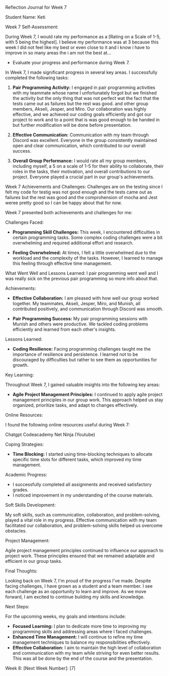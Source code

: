 Reflection Journal for Week 7

Student Name: Keti 

Week 7 Self-Assessment:

During Week 7, I would rate my performance as a [Rating on a Scale of 1-5, with 5 being the highest]. I
 believe my performance was at 3 because this week l did not feel like my best or even close to it and i know i have to improve in so many areas the i am not the best at...

- Evaluate your progress and performance during Week 7.

In Week 7, I made significant progress in several key areas. I successfully completed the following tasks:

1. **Pair Programming Activity:** I engaged in pair programming activities with my teammate whose name l unfortunately forgot but we finished the activity but the only thing that was not perfect wat the fact that the tests came out as failures but the rest was good. and other group members, Akseli, Jesper, and Miro. Our collaboration was highly effective, and we achieved our coding goals efficiently and got our project to work and to a point that is was good enough to be handed in but further modification will be done before presentation. 

2. **Effective Communication:** Communication with my team through Discord was excellent. Everyone in the group consistently maintained open and clear communication, which contributed to our overall success.

3. **Overall Group Performance:** I would rate all my group members, including myself, a 5 on a scale of 1-5 for their ability to collaborate, their roles in the tasks, their motivation, and overall contributions to our project. Everyone played a crucial part in our group's achievements.

Week 7 Achievements and Challenges: Challenges are on the testing since l felt my code for testig was not good enough and the tests came out as failures but the rest was good and the comprohension of mocha and Jest weree pretty good so I can be happy about that for now. 

Week 7 presented both achievements and challenges for me:

Challenges Faced:

- **Programming Skill Challenges:** This week, I encountered difficulties in certain programming tasks. Some complex coding challenges were a bit overwhelming and required additional effort and research.

- **Feeling Overwhelmed:** At times, I felt a little overwhelmed due to the workload and the complexity of the tasks. However, I learned to manage this feeling through effective time management.

What Went Well and Lessons Learned: l pair programming went well and I was really sick on the previous pair programming so more info about that. 

Achievements:

- **Effective Collaboration:** I am pleased with how well our group worked together. My teammates, Akseli, Jesper, Miro, and Munish, all contributed positively, and communication through Discord was smooth.

- **Pair Programming Success:** My pair programming sessions with Munish and others were productive. We tackled coding problems efficiently and learned from each other's insights.

Lessons Learned:

- **Coding Resilience:** Facing programming challenges taught me the importance of resilience and persistence. I learned not to be discouraged by difficulties but rather to see them as opportunities for growth.

Key Learning:

Throughout Week 7, I gained valuable insights into the following key areas:

- **Agile Project Management Principles:** I continued to apply agile project management principles in our group work. This approach helped us stay organized, prioritize tasks, and adapt to changes effectively.

Online Resources:

I found the following online resources useful during Week 7:

Chatgpt
Codeacademy 
Net Ninja (Youtube)

Coping Strategies:

- **Time Blocking:** I started using time-blocking techniques to allocate specific time slots for different tasks, which improved my time management.

Academic Progress:

- I successfully completed all assignments and received satisfactory grades.
- I noticed improvement in my understanding of the course materials.

Soft Skills Development:

My soft skills, such as communication, collaboration, and problem-solving, played a vital role in my progress. Effective communication with my team facilitated our collaboration, and problem-solving skills helped us overcome obstacles.

Project Management:

Agile project management principles continued to influence our approach to project work. These principles ensured that we remained adaptable and efficient in our group tasks.

Final Thoughts:

Looking back on Week 7, I'm proud of the progress I've made. Despite facing challenges, I have grown as a student and a team member. I see each challenge as an opportunity to learn and improve. As we move forward, I am excited to continue building my skills and knowledge.

Next Steps:

For the upcoming weeks, my goals and intentions include:

- **Focused Learning:** I plan to dedicate more time to improving my programming skills and addressing areas where I faced challenges.
- **Enhanced Time Management:** I will continue to refine my time management techniques to balance my responsibilities effectively.
- **Effective Collaboration:** I aim to maintain the high level of collaboration and communication with my team while striving for even better results. This was all be done by the end of the course and the presentation. 

Week 8: [Next Week Number]: [7]